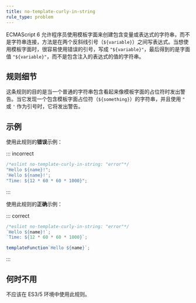 ```yaml
---
title: no-template-curly-in-string
rule_type: problem
---
```


ECMAScript 6 允许程序员使用模板字面来创建包含变量或表达式的字符串，而不是字符串连接，方法是在两个反斜线引号（`${variable}`）之间写表达式。当想使用模板字面时，很容易使用错误的引号，写成 `"${variable}"`，最后得到的是字面值 `"${variable}"`，而不是包含注入的表达式的值的字符串。

## 规则细节

这条规则的目的是当一个普通的字符串包含看起来像模板字面的占位符时发出警告。当它发现一个包含模板字面占位符（`${something}`）的字符串，并且使用 `"` 或 `'` 作为引号时，它将发出警告。

## 示例

使用此规则的**错误**示例：

::: incorrect

```js
/*eslint no-template-curly-in-string: "error"*/
"Hello ${name}!";
'Hello ${name}!';
"Time: ${12 * 60 * 60 * 1000}";
```

:::

使用此规则的**正确**示例：

::: correct

```js
/*eslint no-template-curly-in-string: "error"*/
`Hello ${name}!`;
`Time: ${12 * 60 * 60 * 1000}`;

templateFunction`Hello ${name}`;
```

:::

## 何时不用

不应该在 ES3/5 环境中使用此规则。
